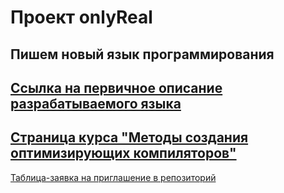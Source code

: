 # Проект onlyReal
Пишем новый язык программирования
--
[Ссылка на первичное описание разрабатываемого языка](https://drive.google.com/file/d/1qE3rKjgdjBNN9UxvYN8zgQVhy-1x9RLk/view?usp=sharing)
--
[Страница курса "Методы создания оптимизирующих компиляторов"](https://goo.gl/tLTYmW)
--
[Таблица-заявка на приглашение в репозиторий](https://docs.google.com/spreadsheets/d/1vI3KjlL_-7diOvpxurB1GmnClEGmGQ0Jk1CTQtAj_IE/edit?usp=sharing)

